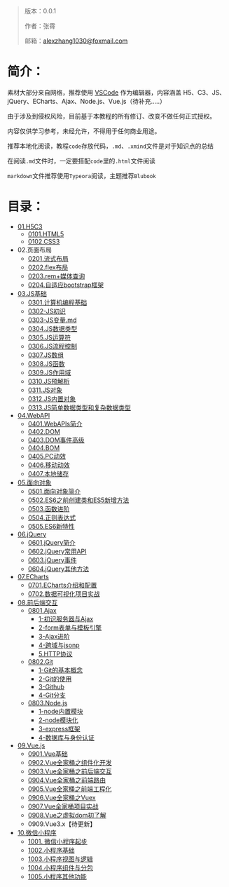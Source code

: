 > 版本：0.0.1
>
> 作者：张霄
>
> 邮箱：alexzhang1030@foxmail.com

# 简介：

素材大部分来自网络，推荐使用 [VSCode](https://code.visualstudio.com/) 作为编辑器，内容涵盖 H5、C3、JS、jQuery、ECharts、Ajax、Node.js、Vue.js（待补充.....）

由于涉及到侵权风险，目前基于本教程的所有修订、改变不做任何正式授权。

内容仅供学习参考，未经允许，不得用于任何商业用途。

推荐本地化阅读，教程`code`存放代码，`.md`、`.xmind`文件是对于知识点的总结

在阅读`.md`文件时，一定要搭配`code`里的`.html`文件阅读

`markdown`文件推荐使用`Typeora`阅读，主题推荐`Blubook`

# 目录：

* [01.H5C3](1-HTML5)
  * [0101.HTML5](1-HTML5/1-HTML5.md)
  * [0102.CSS3](1-HTML5/2-CSS3.md)
* 02.页面布局
  * [0201.流式布局](2-流式布局和Flex布局/1-流式布局.md)
  * [0202.flex布局](2-流式布局和Flex布局/2-flex布局.md)
  * [0203.rem+媒体查询](3-rem布局和bootstrap自适应/1-rem布局.md)
  * [0204.自适应bootstrap框架](3-rem布局和bootstrap自适应/2-bootstrap自适应.md)
* [03.JS基础](4-js基础)
  * [0301.计算机编程基础](4-js基础/00-计算机编程基础.md)
  * [0302-JS初识](4-js基础/01-JS初识.md)
  * [0303-JS变量.md](4-js基础/02-JS变量.md)
  * [0304.JS数据类型](4-js基础/03-JS数据类型.md)
  * [0305.JS运算符](4-js基础/04-JS运算符.md)
  * [0306.JS流程控制](4-js基础/05-JS流程控制.md)
  * [0307.JS数组](4-js基础/06-JS数组.md)
  * [0308.JS函数](4-js基础/07-JS函数.md)
  * [0309.JS作用域](4-js基础/08-JS作用域.md)
  * [0310.JS预解析](4-js基础/09-JS预解析（重要）.md)
  * [0311.JS对象](4-js基础/10-JS对象.md)
  * [0312.JS内置对象](4-js基础/11-JS内置对象.md)
  * [0313.JS简单数据类型和复杂数据类型](4-js基础/12-JS简单数据类型和复杂数据类型.md)
* [04.WebAPI](5-WebAPI)
  * [0401.WebAPIs简介](5-WebAPI/0-WebAPIs简介.md)
  * [0402.DOM](5-WebAPI/1-DOM.md)
  * [0403.DOM事件高级](5-WebAPI/2-DOM事件高级.md)
  * [0404.BOM](5-WebAPI/3-BOM.md)
  * [0405.PC动效](5-WebAPI/4-PC动效.md)
  * [0406.移动动效](5-WebAPI/5-移动端网页特效.md)
  * [0407.本地储存](5-WebAPI/6-本地储存.md)
* [05.面向对象](6-面向对象)
  * [0501.面向对象简介](6-面向对象/1-面向对象.md)
  * [0502.ES6之前创建类和ES5新增方法](6-面向对象/2-ES6之前创建类和ES5新增方法.md)
  * [0503.函数进阶](6-面向对象/3-函数进阶.md)
  * [0504.正则表达式](6-面向对象/4-正则表达式.md)
  * [0505.ES6新特性](6-面向对象/5-ES6.md)
* [06.jQuery](7-jQuery)
  * [0601.jQuery简介](7-jQuery/1-jQuery简介.md)
  * [0602.jQuery常用API](7-jQuery/2-jQuery常用API.md)
  * [0603.jQuery事件](7-jQuery/3-jQuery事件.md)
  * [0604.jQuery其他方法](7-jQuery/4-jQuery其他方法.md)
* [07.ECharts](8-ECharts)
  * [0701.ECharts介绍和配置](8-ECharts/1-ECharts介绍和配置.md)
  * [0702.数据可视化项目实战](8-ECharts/2-数据可视化项目.md)
* [08.前后端交互](9-前后端交互)
  * [0801.Ajax](9-前后端交互/笔记/1-ajax)
    * [1-初识服务器与Ajax](9-前后端交互/笔记/1-ajax/1-初识服务器与ajax.md)
    * [2-form表单与模板引擎](9-前后端交互/笔记/1-ajax/2-form表单与模板引擎.md)
    * [3-Ajax进阶](9-前后端交互/笔记/1-ajax/3-ajax进阶.md)
    * [4-跨域与jsonp](9-前后端交互/笔记/1-ajax/4-跨域与jsonp.md)
    * [5.HTTP协议](9-前后端交互/笔记/1-ajax/5-http协议.md)
  * [0802.Git](9-前后端交互/笔记/2-git)
    * [1-Git的基本概念](9-前后端交互/笔记/2-git/1-git的基本概念.md)
    * [2-Git的使用](9-前后端交互/笔记/2-git/2-git的使用.md)
    * [3-Github](9-前后端交互/笔记/2-git/3-github.md)
    * [4-Git分支](9-前后端交互/笔记/2-git/4-git分支.md)
  * [0803.Node.js](9-前后端交互/笔记/3-Node.js)
    * [1-node内置模块](9-前后端交互/笔记/3-node/1-node内置模块.md)
    * [2-node模块化](9-前后端交互/笔记/3-node/2-node模块化.md)
    * [3-express框架](9-前后端交互/笔记/3-node/3-express.md)
    * [4-数据库与身份认证](9-前后端交互/笔记/3-node/4-数据库与身份认证.md)
* [09.Vue.js](10-Vue.js)
  * [0901.Vue基础](10-Vue.js/1-Vue基础.md)
  * [0902.Vue全家桶之组件化开发](10-Vue.js/2-Vue全家桶之组件化开发.md)
  * [0903.Vue全家桶之前后端交互](10-Vue.js/3-Vue全家桶之前后端交互.md)
  * [0904.Vue全家桶之前端路由](10-Vue.js/4-Vue全家桶之前端路由.md)
  * [0905.Vue全家桶之前端工程化](10-Vue.js/5-Vue全家桶之前端工程化.md)
  * [0906.Vue全家桶之Vuex](10-Vue.js/7-Vue全家桶之Vuex.md)
  * [0907.Vue全家桶项目实战](10-Vue.js/6-Vue全家桶之项目实战.md)
  * [0908.Vue之虚拟dom初了解](10-Vue.js/8-Vue之虚拟dom初了解.md)
  * 0909.Vue3.x【待更新】
* [10.微信小程序](11-微信小程序)
  * [1001. 微信小程序起步](11-微信小程序/1-小程序起步.md)
  * [1002.小程序基础](11-微信小程序/2-小程序基础.md)
  * [1003.小程序视图与逻辑](11-微信小程序/3-小程序视图与逻辑.md)
  * [1004.小程序组件与分包](11-微信小程序/4-小程序组件与分包.md)
  * [1005.小程序其他功能](11-微信小程序/5-小程序其他功能.md)



